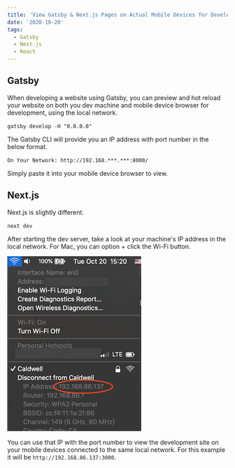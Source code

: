 ```yaml
---
title: 'View Gatsby & Next.js Pages on Actual Mobile Devices for Development'
date: '2020-10-20'
tags:
  - Gatsby
  - Next.js
  - React
---
```


## Gatsby

When developing a website using Gatsby, you can preview and hot reload your website on both you dev machine and mobile device browser for development, using the local network.

```shell
gatsby develop -H "0.0.0.0"
```

The Gatsby CLI will provide you an IP address with port number in the below format.

```shell
On Your Network: http://192.168.***.***:8000/
```

Simply paste it into your mobile device browser to view.

## Next.js

Next.js is slightly different.

```shell
next dev
```

After starting the dev server, take a look at your machine's IP address in the local network. For Mac, you can option + click the Wi-Fi button.

![Wi-Fi status](./view-gatsby-on-actual-mobile-devices-wifi-screenshot.png)

You can use that IP with the port number to view the development site on your mobile devices connected to the same local network. For this example it will be `http://192.168.86.137:3000`.
